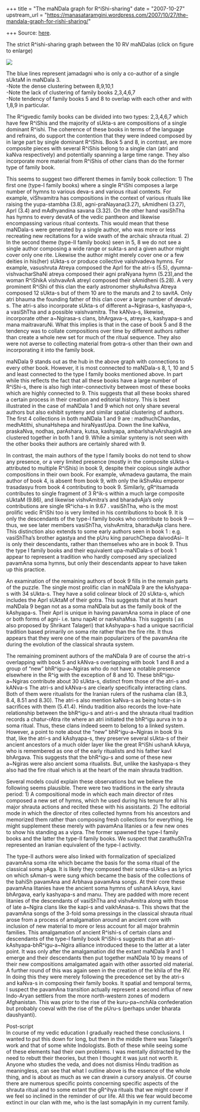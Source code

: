 +++
title = "The maNDala graph for R^iShi-sharing"
date = "2007-10-27"
upstream_url = "https://manasataramgini.wordpress.com/2007/10/27/the-mandala-graph-for-rishi-sharing/"

+++
Source: [here](https://manasataramgini.wordpress.com/2007/10/27/the-mandala-graph-for-rishi-sharing/).

The strict R^ishi-sharing graph between the 10 RV maNDalas (click on figure to enlarge)

[![](https://i1.wp.com/bp3.blogger.com/_ZhvcTTaaD_4/Rx7grMEvi7I/AAAAAAAAAPk/vob11WJntfk/s320/maNDala_graph.jpg)](http://bp3.blogger.com/_ZhvcTTaaD_4/Rx7grMEvi7I/AAAAAAAAAPk/vob11WJntfk/s1600-h/maNDala_graph.jpg)

The blue lines represent jamadagni who is only a co-author of a single sUktaM in maNDala 3.  
-Note the dense clustering between 8,9,10,1  
-Note the lack of clustering of family books 2,3,4,6,7  
-Note tendency of family books 5 and 8 to overlap with each other and with 1,8,9 in particular.

The R^igvedic family books can be divided into two types: 2,3,4,6,7 which have few R^iShis and the majority of sUkta-s are compositions of a single dominant R^ishi. The coherence of these books in terms of the language and refrains, do support the contention that they were indeed composed by in large part by single dominant R^iShis. Book 5 and 8, in contrast, are more composite pieces with several R^iShis belong to a single clan (atri and kaNva respectively) and potentially spanning a large time range. They also incorporate more material from R^iShis of other clans than do the former type of family book.

This seems to suggest two different themes in family book collection: 1) The first one (type-I family books) where a single R^iShi composes a large number of hymns to various deva-s and various ritual contexts. For example, viShvamitra has compositions in the context of various rituals like raising the yupa-stambha (3.8), agni-praNayana(3.27), sAmidheni
(3.27), AprI (3.4) and mAdhyandina savana (3.32). On the other hand
vasiShTha has hymns to every devatA of the vedic pantheon and likewise encompassing various ritual contexts. This would mean that these maNDala-s were generated by a single author, who was more or less recreating new recitations for a wide swath of the archaic shrauta ritual. 2) In the second theme (type-II family books) seen in 5, 8 we do not see a single author composing a wide range or sukta-s and a given author might cover only one rite. Likewise the author might merely cover one or a few deities in his(her) sUkta-s or produce collective vaishvadeva hymns. For example, vasushruta Atreya composed the AprI for the atri-s (5.5), dyumna-vishvacharShaNi atreya composed their agni praNyana hymn (5.23),and the woman R^iShikA vishvavArA atreyI composed their sAmidheni (5.28). A very prominent R^iShi of this clan the early astronomer shyAvAshva Atreya composed 12 sUkta-s but of them 10 are to the maruts and 2 to savitA. Only atri bhauma the founding father of this clan cover a large number of devatA-s. The atri-s also incorporate sUkta-s of different a\~Ngirasa-s, kashyapa-s, a vasiShTha and a possible vaishvamitra. The kANva-s, likewise, incorporate other a\~Ngirasa-s clans, bhArgava-s, atreya-s, kashyapa-s and mana maitravaruNi. What this implies is that in the case of book 5 and 8 the tendency was to collate compositions over time by different authors rather than create a whole new set for much of the ritual sequence. They also were not averse to collecting material from gotra-s other than their own and incorporating it into the family book.

maNDala 9 stands out as the hub in the above graph with connections to every other book. However, it is most connected to maNDala-s 8, 1, 10 and 5 and least connected to the type I family books mentioned above. In part while this reflects the fact that all these books have a large number of R^iShi-s, there is also high inter-connectivity between most of these books which are highly connected to 9. This suggests that all these books shared a certain process in their creation and editorial history. This is best illustrated in the case of maNDala 1 and 9 which not only share several authors but also exhibit synteny and similar spatial clustering of authors. The first 4 collections in both maNDala 1 and 9 are : madhuchChandas, medhAtithi, shunaHshepa and hiraNyastUpa. Down the line kaNva, praskaNva, nodhas, parAshara, kutsa, kashyapa, ambarIsha/vArshagirA are clustered together in both 1 and 9. While a similar synteny is not seen with the other books their authors are certainly shared with 9.

In contrast, the main authors of the type I family books do not tend to show any presence, or a very limited presence (mostly in the composite sUkta-s attributed to multiple R^iShis) in book 9, despite their copious single author compositions in their own book. For example, vAmadeva gautama, the main author of book 4, is absent from book 9, with only the ikShvAku emperor trasadasyu from book 4 contributing to book 9. Similarly, gR^itsamada contributes to single fragment of 3 R^ik-s within a much large composite sUktaM (9.86), and likewise vishvAmitra’s and bharadvAja’s only contributions are single tR^icha-s in 9.67 . vasiShTha, who is the most prolific vedic R^iShi too is very limited in his contributions to book 9. It is only the descendants of the type-I family books who contribute to book 9 — thus, we see later members vasiShTha, vishvAmitra, bharadvAja clans here. This distinction also extends to some early authors seen in book 1 : e.g. vasiShTha’s brother agastya and the pUru king paruchChepa daivodAsi– It is only their descendants, rather than themselves who are in book 9. Thus the type I family books and their equivalent upa-maNDala-s of book 1 appear to represent a tradition who hardly composed any specialized pavamAna soma hymns, but only their descendants appear to have taken up this practice.

An examination of the remaining authors of book 9 fills in the remain parts of the puzzle. The single most prolific clan in maNDala 9 are the kAshyapa-s with 34 sUkta-s. They have a solid colinear block of 20 sUkta-s, which includes the AprI sUktaM of their gotra. This suggests that at its heart maNDala 9 began not as a soma maNDala but as the family book of the kAshyapa-s. Their AprI is unique in having pavamAna soma in place of one or both forms of agni- i.e. tanu napAt or narAshaMsa. This suggests ( as also proposed by Shrikant Talageri) that kAshyapa-s had a unique sacrificial tradition based primarily on soma rite rather than the fire rite. It thus appears that they were one of the main popularizers of the pavamAna rite during the evolution of the classical shrauta system.

The remaining prominent authors of the maNDala 9 are of course the atri-s overlapping with book 5 and kANva-s overlapping with book 1 and 8 and a group of “new” bhR^igu-a\~Ngiras who do not have a notable presence elsewhere in the R^ig with the exception of 8 and 10. These bhR^igu-a\~Ngiras contribute about 30 sUkta-s, distinct from those of the atri-s and kANva-s The atri-s and kANva-s are clearly specifically interacting clans. Both of them were ritualists for the Iranian rulers of the rushama clan (8.3, 8.4, 8.51 and 8.30). The atri-s also mention kaNva-s as being hotar-s in sacrifices with them (5.41.4). Hindu tradition also records the love-hate relationship between the bhR^igu-s and atri-s and the shrauta ritual tradition records a chatur-rAtra rite where an atri initiated the bhR^igu aurva in to a soma ritual. Thus, these clans indeed seem to belong to a linked system. However, a point to note about the “new” bhR^igu-a\~Ngiras in book 9 is that, like the atri-s and kAshyapa-s, they preserve several sUkta-s of their ancient ancestors of a much older layer like the great R^iShi ushanA kAvya, who is remembered as one of the early ritualists and his father kavI bhArgava. This suggests that the bhR^igu-s and some of these new a\~Ngiras were also ancient soma ritualists. But, unlike the kashyapa-s they also had the fire ritual which is at the heart of the main shrauta tradition.

Several models could explain these observations but we believe the following seems plausible. There were two traditions in the early shrauta period: 1) A compositional mode in which each main director of rites composed a new set of hymns, which he used during his tenure for all his major shrauta actions and recited these with his assistants. 2) The editorial mode in which the director of rites collected hymns from his ancestors and memorized them rather than composing fresh collections for everything. He might supplement these merely with pavamAna litanies or a few new ones to show his standing as a vipra. The former spawned the type-I family books and the latter the type-II family books. We suspect that zarathuShTra represented an Iranian equivalent of the type-I activity.

The type-II authors were also linked with formalization of specialized pavamAna soma rite which became the basis for the soma ritual of the classical soma yAga. It is likely they composed their soma-sUkta-s as lyrics on which sAman-s were sung which became the basis of the collections of the bahiSh pavamAna and Arbhava pavamAna songs. At their core these pavamAna litanies have the ancient soma hymns of ushanA kAvya, kavi bhArgava, early kashyapa-s and manu. They are padded with more recent litanies of the descendants of vasiShTha and vishvAmitra along with those of late a\~Ngira clans like the kapi-s and vaikhAnasa-s. This shows that the pavamAna songs of the 3-fold soma pressings in the classical shrauta ritual arose from a process of amalgamation around an ancient core with inclusion of new material to more or less account for all major brahmin families. This amalgamation of ancient R^ishi-s of certain clans and descendants of the type-I family book R^iShi-s suggests that an atri-kAshyapa-bhR^igu-a\~Ngira alliance introduced these to the latter at a later point. It was only after the amalgamation did the extant maNDala 9 and 1 emerge and their descendants then put together maNDala 10 by means of their new compositions amalgamated again with other assorted old material. A further round of this was again seen in the creation of the khila of the RV. In doing this they were merely following the precedence set by the atri-s and kaNva-s in composing their family books. It spatial and temporal terms, I suspect the pavamAna transition actually represent a second influx of new Indo-Aryan settlers from the more north-western zones of modern Afghanistan. This was prior to the rise of the kuru-pa\~nchAla confederation but probably coeval with the rise of the pUru-s (perhaps under bharata daushyanti).

Post-script  
In course of my vedic education I gradually reached these conclusions. I wanted to put this down for long, but then in the middle there was Talageri’s work and that of some white Indologists. Both of these while seeing some of these elements had their own problems. I was mentally distracted by the need to rebutt their theories, but then I thought it was just not worth it. Anyone who studies the veda, and does not dismiss Hindu tradition as meaningless, can see that what I outline above is the essence of the whole thing, and is about as much as we can drawin a cursory analysis. Of course there are numerous specific points concerning specific aspects of the shrauta ritual and to some extant the gR^ihya rituals that we might cover if we feel so inclined in the reminder of our life. All this we fear would become extinct in our clan with me, who is the last somapAyin in my current family.

